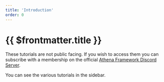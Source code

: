 ```yaml
---
title: 'Introduction'
order: 0
---
```


# {{ $frontmatter.title }}

These tutorials are not public facing. If you wish to access them you can subscribe with a membership on the official [Athena Framework Discord Server](https://ares.stuyk.com/v1/get/discord).

You can see the various tutorials in the sidebar.